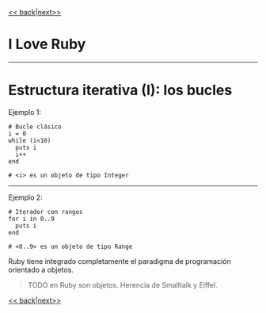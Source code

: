 
[<< back](10-estructura_condicional.md)|[next>>](13-estructura_iterativa.md)

# I Love Ruby

---

# Estructura iterativa (I): los bucles

Ejemplo 1:

```
# Bucle clásico
i = 0
while (i<10)
  puts i
  i++
end

# <i> es un objeto de tipo Integer
```

---

Ejemplo 2:

```
# Iterador con rangos
for i in 0..9
  puts i
end

# <0..9> es un objeto de tipo Range
```

Ruby tiene integrado completamente el paradigma de programación orientado a objetos.

> TODO en Ruby son objetos. Herencia de Smalltalk y Eiffel.

[<< back](10-estructura_condicional.md)|[next>>](13-estructura_iterativa.md)
